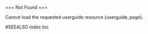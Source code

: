 === Not Found ===

Cannot load the requested userguide resource {userguide_page}.

#SEEALSO
index
toc
